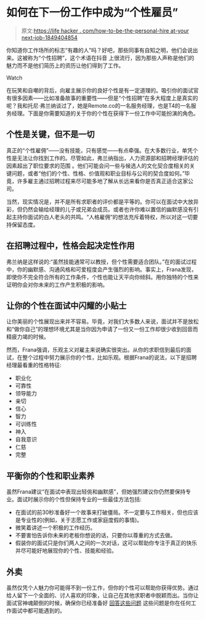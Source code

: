 # 如何在下一份工作中成为“个性雇员”

> 原文:[https://life hacker . com/how-to-be-the-personal-hire at-your next-job-1849404854](https://lifehacker.com/how-to-be-the-personality-hire-at-your-next-job-1849404854)

你知道你工作场所的标志“有趣的人”吗？好吧，那些同事有自知之明，他们会说出来。这被称为“个性招聘”，这个术语在抖音 上很流行，因为那些人声称是他们的魅力而不是他们简历上的资历让他们得到了工作。

Watch

在玩笑和自嘲的背后，向雇主展示你的良好个性是有一定道理的。吸引你的面试官有很多因素——比如准备故事的重要性——但是“个性招聘”在多大程度上是真实的呢？我和托尼·弗兰纳谈过了，她是Remote.co的一名服务经理，也是T4的一名服务经理。下面是你需要知道的关于你的个性在获得下一份工作中可能扮演的角色。

## 个性是关键，但不是一切

真正的“个性雇佣”——没有技能，只有感觉——有点牵强。在大多数行业，单凭个性是无法让你找到工作的。尽管如此，弗兰纳指出，人力资源部和招聘经理评估的因素超出了职位要求的范围 。他们可能会问一些与候选人的文化契合度相关的关键问题，或者“他们的个性、性格、价值观和职业目标与公司的契合度如何。”毕竟，许多雇主通过招聘过程来尽可能多地了解从长远来看你是否真正适合这家公司。

当然，现实情况是，并不是所有求职者的评价都是平等的。你可以在面试中大放异彩，但仍然会输给经理的儿子或兄弟会成员。或者也许你难以置信的幽默感没有引起主持你面试的白人老头的共鸣。“人格雇佣”的想法充斥着特权，所以对这一切要持保留态度。

## 在招聘过程中，性格会起决定性作用

弗兰纳是这样说的:“虽然技能通常可以教授，但个性需要适合团队。”在的面试过程中，你的幽默感、沟通风格和可爱程度会产生强烈的影响。事实上，Frana发现，即使你不完全符合所有的工作条件，个性也能让天平向你倾斜。用你独特的个性来证明你会对你未来的工作产生积极的影响。

## **让你的个性在面试中闪耀的小贴士**

让你美丽的个性展现出来并不容易。毕竟，对我们大多数人来说，面试并不是放松和“做你自己”的理想环境尤其是当你因为申请了一份又一份工作却很少收到回音而精疲力竭的时候。

然而，Frana强调，乐观主义对雇主来说确实很突出。从你的求职信到最后的面试，在整个过程中努力展示你的个性，比如乐观。根据Frana的说法，以下是招聘经理最看重的性格特征:

*   职业化
*   可靠性
*   领导能力
*   亲切
*   信心
*   智力
*   可训练性
*   神入
*   自我意识
*   仁慈
*   完整

## 平衡你的个性和职业素养

虽然Frana建议“在面试中表现出轻佻和幽默感”，但她强烈建议你仍然要保持专业。面试时展示你的个性但保持专业的一些最佳方法包括:

*   在面试的前30秒准备好一个故事来打破僵局。不一定要与工作相关，但也应该是专业性的(例如，关于志愿工作或家庭度假的事情)。
*   微笑着讲述一个积极的工作经历。
*   不要害怕告诉你未来的老板你想说的话，只要你以尊重的方式去做。
*   假装你的面试只是你们两人之间的一次对话，这可以帮助你专注于真正的快乐并尽可能好地展现你的个性、技能和经验。

## 外卖

虽然仅凭个人魅力你可能得不到一份工作，但你的个性可以帮助你获得优势。通过给人留下一个全面的、讨人喜欢的印象，让自己在其他求职者中脱颖而出。当你让面试官神魂颠倒的时候，确保你已经准备好 [回答这些问题](https://lifehacker.com/what-questions-should-i-be-ready-to-answer-at-just-abou-5889971) 这些问题是你在任何工作面试中都可能遇到的。